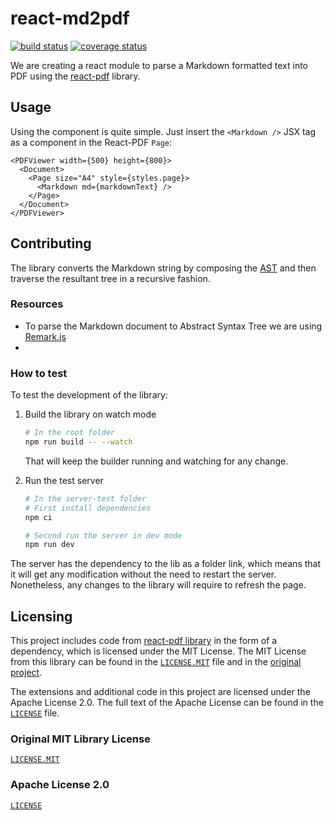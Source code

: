 # react-md2pdf

[![build status](https://github.com/proppex/react-md2pdf/actions/workflows/main.yml/badge.svg)](https://github.com/proppex/react-md2pdf/actions/workflows/main.yml) [![coverage status](https://img.shields.io/endpoint?url=https://raw.githubusercontent.com/proppex/react-md2pdf/main/.github/badges/coverage.json)](https://raw.githubusercontent.com/proppex/react-md2pdf/main/.github/badges/coverage.json)

We are creating a react module to parse a Markdown formatted text into PDF using the [react-pdf](https://react-pdf.org/) library.

## Usage

Using the component is quite simple. Just insert the `<Markdown />` JSX tag as a component in the React-PDF `Page`:

```tsx
<PDFViewer width={500} height={800}>
  <Document>
    <Page size="A4" style={styles.page}>
      <Markdown md={markdownText} />
    </Page>
  </Document>
</PDFViewer>
```

## Contributing

The library converts the Markdown string by composing the [AST](https://en.wikipedia.org/wiki/Abstract_syntax_tree)
and then traverse the resultant tree in a recursive fashion.

### Resources

- To parse the Markdown document to Abstract Syntax Tree we are using [Remark.js](https://remark.js.org)
-

### How to test

To test the development of the library:

1. Build the library on watch mode

   ```sh
   # In the root folder
   npm run build -- --watch
   ```

   That will keep the builder running and watching for any change.

2. Run the test server

   ```sh
   # In the server-test folder
   # First install dependencies
   npm ci

   # Second run the server in dev mode
   npm run dev
   ```

The server has the dependency to the lib as a folder link, which means that it
will get any modification without the need to restart the server.
Nonetheless, any changes to the library will require to refresh the page.

## Licensing

This project includes code from [react-pdf library](https://github.com/diegomura/react-pdf) in the form of a dependency, which is licensed under the MIT License. The MIT License from this library can be found in the [`LICENSE.MIT`](LICENSE.MIT) file and in the [original project](https://github.com/diegomura/react-pdf/blob/master/LICENSE).

The extensions and additional code in this project are licensed under the Apache License 2.0. The full text of the Apache License can be found in the [`LICENSE`](LICENSE) file.

### Original MIT Library License

[`LICENSE.MIT`](LICENSE.MIT)

### Apache License 2.0

[`LICENSE`](LICENSE)
